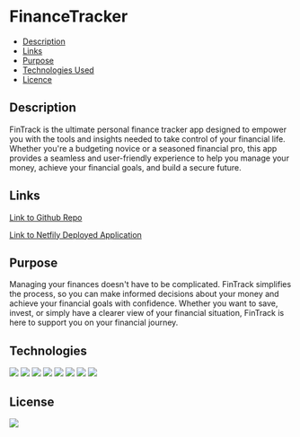 # FinanceTracker

* [Description](#description)
* [Links](#links)
* [Purpose](#purpose)
* [Technologies Used](#technologies)
* [Licence](#license)

## Description

FinTrack is the ultimate personal finance tracker app designed to empower you with the tools and insights needed to take control of your financial life. Whether you're a budgeting novice or a seasoned financial pro, this app provides a seamless and user-friendly experience to help you manage your money, achieve your financial goals, and build a secure future.


## Links
<a href="https://github.com/ColumbiaCoding/FinanceTracker">Link to Github Repo</a>

<a href="https://merry-bombolone-ef3243.netlify.app/">Link to Netfily Deployed Application</a>

## Purpose

Managing your finances doesn't have to be complicated. FinTrack simplifies the process, so you can make informed decisions about your money and achieve your financial goals with confidence. Whether you want to save, invest, or simply have a clearer view of your financial situation, FinTrack is here to support you on your financial journey.


## Technologies
<img src="https://img.shields.io/badge/Built%20with-HTML-blue">
<img src="https://img.shields.io/badge/Built%20with-CSS-blue">
<img src="https://img.shields.io/badge/Built%20with-Javascript-blue">
<img src="https://img.shields.io/badge/Built%20with-Node-blue">
<img src="https://img.shields.io/badge/Built%20with-React-blue">
<img src="https://img.shields.io/badge/Built%20with-Vite-blue">
<img src="https://img.shields.io/badge/Built%20with-PassKeys-blue">
<img src="https://img.shields.io/badge/Built%20with-Netfily-blue">


## License

<img src="https://img.shields.io/badge/license-MIT-blue">

